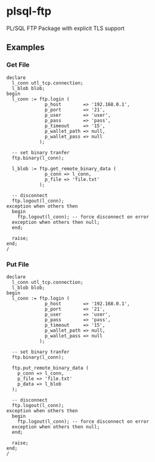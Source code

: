 # plsql-ftp
PL/SQL FTP Package with explicit TLS support

## Examples
### Get File
    declare
      l_conn utl_tcp.connection;
      l_blob blob;
    begin
      l_conn := ftp.login (
                  p_host        => '192.168.0.1',
                  p_port        => '21',
                  p_user        => 'user',
                  p_pass        => 'pass',
                  p_timeout     => '15',
                  p_wallet_path => null,
                  p_wallet_pass => null
                );

      -- set binary tranfer
      ftp.binary(l_conn);

      l_blob := ftp.get_remote_binary_data (
                  p_conn => l_conn,
                  p_file => 'file.txt'
                );

      -- disconnect
      ftp.logout(l_conn);
    exception when others then
      begin
        ftp.logout(l_conn); -- force disconnect on error
      exception when others then null;
      end;

      raise;
    end;
    /

### Put File
    declare
      l_conn utl_tcp.connection;
      l_blob blob;
    begin
      l_conn := ftp.login (
                  p_host        => '192.168.0.1',
                  p_port        => '21',
                  p_user        => 'user',
                  p_pass        => 'pass',
                  p_timeout     => '15',
                  p_wallet_path => null,
                  p_wallet_pass => null
                );

      -- set binary tranfer
      ftp.binary(l_conn);

      ftp.put_remote_binary_data (
        p_conn => l_conn,
        p_file => 'file.txt'
        p_data => l_blob
      );

      -- disconnect
      ftp.logout(l_conn);
    exception when others then
      begin
        ftp.logout(l_conn); -- force disconnect on error
      exception when others then null;
      end;

      raise;
    end;
    /
